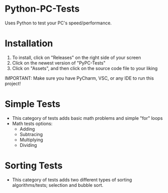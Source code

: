 # Python-PC-Tests
Uses Python to test your PC's speed/performance. 

# Installation
1. To install, click on "Releases" on the right side of your screen 
2. Click on the newest version of "PyPC-Tests"
3. Click on "Assets", and then click on the source code file to your liking

IMPORTANT: Make sure you have PyCharm, VSC, or any IDE to run this project!

# Simple Tests
- This category of tests adds basic math problems and simple "for" loops
- Math tests options:
    - Adding
    - Subtracing
    - Multiplying
    - Dividing

# Sorting Tests
- This category of tests adds two different types of sorting algorithms/tests; selection and bubble sort.